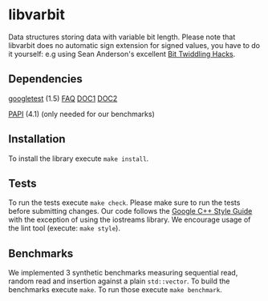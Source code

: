 # libvarbit
Data structures storing data with variable bit length.
Please note that libvarbit does no automatic sign extension for signed values,
you have to do it yourself: e.g using Sean Anderson's excellent
[Bit Twiddling Hacks](http://graphics.stanford.edu/~seander/bithacks.html#FixedSignExtend).

## Dependencies
[googletest](http://code.google.com/p/googletest) (1.5)
[FAQ](http://code.google.com/p/googletest/wiki/FAQ)
[DOC1](http://code.google.com/p/googletest/wiki/Primer)
[DOC2](http://code.google.com/p/googletest/wiki/AdvancedGuide)

[PAPI](http://icl.cs.utk.edu/papi/) (4.1) (only needed for our benchmarks)

## Installation
To install the library execute `make install`.

## Tests
To run the tests execute `make check`.
Please make sure to run the tests before submitting changes.
Our code follows the
[Google C++ Style Guide](http://google-styleguide.googlecode.com/svn/trunk/cppguide.xml)
with the exception of using the iostreams library.
We encourage usage of the lint tool (execute: `make style`).

## Benchmarks
We implemented 3 synthetic benchmarks measuring sequential read, random read
and insertion against a plain `std::vector`.
To build the benchmarks execute `make`. To run those execute `make benchmark`.
